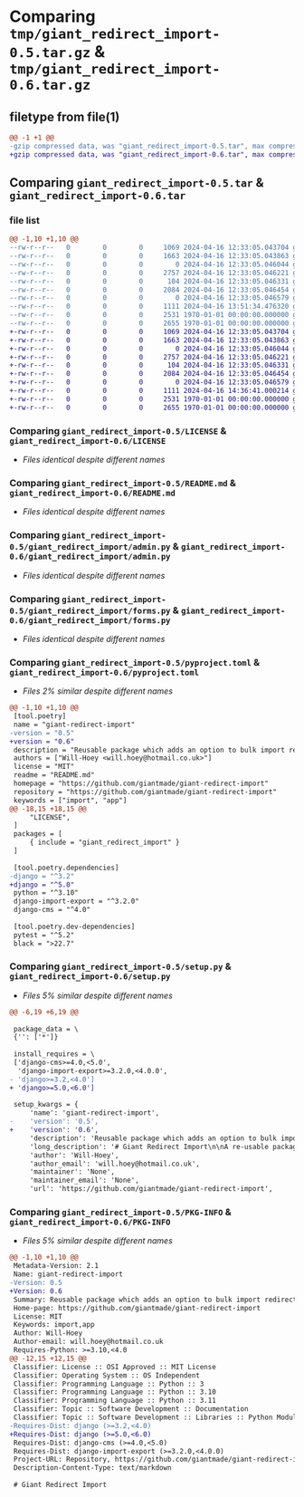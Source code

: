 # Comparing `tmp/giant_redirect_import-0.5.tar.gz` & `tmp/giant_redirect_import-0.6.tar.gz`

## filetype from file(1)

```diff
@@ -1 +1 @@
-gzip compressed data, was "giant_redirect_import-0.5.tar", max compression
+gzip compressed data, was "giant_redirect_import-0.6.tar", max compression
```

## Comparing `giant_redirect_import-0.5.tar` & `giant_redirect_import-0.6.tar`

### file list

```diff
@@ -1,10 +1,10 @@
--rw-r--r--   0        0        0     1069 2024-04-16 12:33:05.043704 giant_redirect_import-0.5/LICENSE
--rw-r--r--   0        0        0     1663 2024-04-16 12:33:05.043863 giant_redirect_import-0.5/README.md
--rw-r--r--   0        0        0        0 2024-04-16 12:33:05.046044 giant_redirect_import-0.5/giant_redirect_import/__init__.py
--rw-r--r--   0        0        0     2757 2024-04-16 12:33:05.046221 giant_redirect_import-0.5/giant_redirect_import/admin.py
--rw-r--r--   0        0        0      104 2024-04-16 12:33:05.046331 giant_redirect_import-0.5/giant_redirect_import/apps.py
--rw-r--r--   0        0        0     2084 2024-04-16 12:33:05.046454 giant_redirect_import-0.5/giant_redirect_import/forms.py
--rw-r--r--   0        0        0        0 2024-04-16 12:33:05.046579 giant_redirect_import-0.5/giant_redirect_import/tests/__init__.py
--rw-r--r--   0        0        0     1111 2024-04-16 13:51:34.476320 giant_redirect_import-0.5/pyproject.toml
--rw-r--r--   0        0        0     2531 1970-01-01 00:00:00.000000 giant_redirect_import-0.5/setup.py
--rw-r--r--   0        0        0     2655 1970-01-01 00:00:00.000000 giant_redirect_import-0.5/PKG-INFO
+-rw-r--r--   0        0        0     1069 2024-04-16 12:33:05.043704 giant_redirect_import-0.6/LICENSE
+-rw-r--r--   0        0        0     1663 2024-04-16 12:33:05.043863 giant_redirect_import-0.6/README.md
+-rw-r--r--   0        0        0        0 2024-04-16 12:33:05.046044 giant_redirect_import-0.6/giant_redirect_import/__init__.py
+-rw-r--r--   0        0        0     2757 2024-04-16 12:33:05.046221 giant_redirect_import-0.6/giant_redirect_import/admin.py
+-rw-r--r--   0        0        0      104 2024-04-16 12:33:05.046331 giant_redirect_import-0.6/giant_redirect_import/apps.py
+-rw-r--r--   0        0        0     2084 2024-04-16 12:33:05.046454 giant_redirect_import-0.6/giant_redirect_import/forms.py
+-rw-r--r--   0        0        0        0 2024-04-16 12:33:05.046579 giant_redirect_import-0.6/giant_redirect_import/tests/__init__.py
+-rw-r--r--   0        0        0     1111 2024-04-16 14:36:41.000214 giant_redirect_import-0.6/pyproject.toml
+-rw-r--r--   0        0        0     2531 1970-01-01 00:00:00.000000 giant_redirect_import-0.6/setup.py
+-rw-r--r--   0        0        0     2655 1970-01-01 00:00:00.000000 giant_redirect_import-0.6/PKG-INFO
```

### Comparing `giant_redirect_import-0.5/LICENSE` & `giant_redirect_import-0.6/LICENSE`

 * *Files identical despite different names*

### Comparing `giant_redirect_import-0.5/README.md` & `giant_redirect_import-0.6/README.md`

 * *Files identical despite different names*

### Comparing `giant_redirect_import-0.5/giant_redirect_import/admin.py` & `giant_redirect_import-0.6/giant_redirect_import/admin.py`

 * *Files identical despite different names*

### Comparing `giant_redirect_import-0.5/giant_redirect_import/forms.py` & `giant_redirect_import-0.6/giant_redirect_import/forms.py`

 * *Files identical despite different names*

### Comparing `giant_redirect_import-0.5/pyproject.toml` & `giant_redirect_import-0.6/pyproject.toml`

 * *Files 2% similar despite different names*

```diff
@@ -1,10 +1,10 @@
 [tool.poetry]
 name = "giant-redirect-import"
-version = "0.5"
+version = "0.6"
 description = "Reusable package which adds an option to bulk import redirects from a csv file"
 authors = ["Will-Hoey <will.hoey@hotmail.co.uk>"]
 license = "MIT"
 readme = "README.md"
 homepage = "https://github.com/giantmade/giant-redirect-import"
 repository = "https://github.com/giantmade/giant-redirect-import"
 keywords = ["import", "app"]
@@ -18,15 +18,15 @@
     "LICENSE",
 ]
 packages = [
     { include = "giant_redirect_import" }
 ]
 
 [tool.poetry.dependencies]
-django = "^3.2"
+django = "^5.0"
 python = "^3.10"
 django-import-export = "^3.2.0"
 django-cms = "^4.0"
 
 [tool.poetry.dev-dependencies]
 pytest = "^5.2"
 black = ">22.7"
```

### Comparing `giant_redirect_import-0.5/setup.py` & `giant_redirect_import-0.6/setup.py`

 * *Files 5% similar despite different names*

```diff
@@ -6,19 +6,19 @@
 
 package_data = \
 {'': ['*']}
 
 install_requires = \
 ['django-cms>=4.0,<5.0',
  'django-import-export>=3.2.0,<4.0.0',
- 'django>=3.2,<4.0']
+ 'django>=5.0,<6.0']
 
 setup_kwargs = {
     'name': 'giant-redirect-import',
-    'version': '0.5',
+    'version': '0.6',
     'description': 'Reusable package which adds an option to bulk import redirects from a csv file',
     'long_description': '# Giant Redirect Import\n\nA re-usable package which can be used in any project that requires a Redirect import via a CSV file.\n\nThis will include a basic form to upload a CSV file in the standard `Redirect` app supplied via django.\n\n## Installation\n\nTo install with the package manager, run:\n\n    $ poetry add giant-redirect-import\n\nYou should then add `"giant_redirect_import"` to the `INSTALLED_APPS` in your settings file, this MUST be directly above `django.contrib.redirects`.\n\nIn `base.py` there should also be a `REDIRECT_IMPORT_DEFAULT_SITE_ID`.\n\n\n## Configuration\n\nThis application exposes the following settings:\n\n- `REDIRECT_IMPORT_DEFAULT_SITE_ID` is the default site id used when importing and creating the redirects, this is usually the same as the SITE_ID.\n ## Preparing for release\n \n In order to prep the package for a new release on TestPyPi and PyPi there is one key thing that you need to do. You need to update the version number in the `pyproject.toml`.\n This is so that the package can be published without running into version number conflicts. The version numbering must also follow the Semantic Version rules which can be found here https://semver.org/.\n \n ## Publishing\n \n Publishing a package with poetry is incredibly easy. Once you have checked that the version number has been updated (not the same as a previous version) then you only need to run two commands.\n \n    $ `poetry build` \n\nwill package the project up for you into a way that can be published.\n \n    $ `poetry publish`\n\nwill publish the package to PyPi. You will need to enter the username and password for the account which can be found in the company password manager\n',
     'author': 'Will-Hoey',
     'author_email': 'will.hoey@hotmail.co.uk',
     'maintainer': 'None',
     'maintainer_email': 'None',
     'url': 'https://github.com/giantmade/giant-redirect-import',
```

### Comparing `giant_redirect_import-0.5/PKG-INFO` & `giant_redirect_import-0.6/PKG-INFO`

 * *Files 5% similar despite different names*

```diff
@@ -1,10 +1,10 @@
 Metadata-Version: 2.1
 Name: giant-redirect-import
-Version: 0.5
+Version: 0.6
 Summary: Reusable package which adds an option to bulk import redirects from a csv file
 Home-page: https://github.com/giantmade/giant-redirect-import
 License: MIT
 Keywords: import,app
 Author: Will-Hoey
 Author-email: will.hoey@hotmail.co.uk
 Requires-Python: >=3.10,<4.0
@@ -12,15 +12,15 @@
 Classifier: License :: OSI Approved :: MIT License
 Classifier: Operating System :: OS Independent
 Classifier: Programming Language :: Python :: 3
 Classifier: Programming Language :: Python :: 3.10
 Classifier: Programming Language :: Python :: 3.11
 Classifier: Topic :: Software Development :: Documentation
 Classifier: Topic :: Software Development :: Libraries :: Python Modules
-Requires-Dist: django (>=3.2,<4.0)
+Requires-Dist: django (>=5.0,<6.0)
 Requires-Dist: django-cms (>=4.0,<5.0)
 Requires-Dist: django-import-export (>=3.2.0,<4.0.0)
 Project-URL: Repository, https://github.com/giantmade/giant-redirect-import
 Description-Content-Type: text/markdown
 
 # Giant Redirect Import
```

